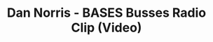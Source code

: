 ---
title: Dan Norris - BASES Busses Radio Clip (Video)
tags: 
 - video
 - dan-norris
 - social_media
summary: "https://twitter.com/landatthebottom/status/1618025106206515200"
post_asset: dan-norris-bases-busses-jan2023.mp4
---